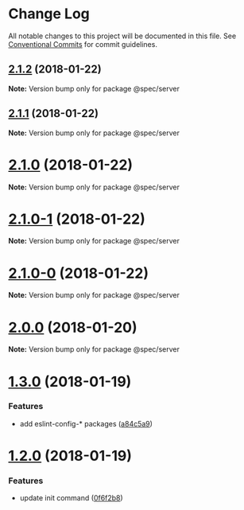 # Change Log

All notable changes to this project will be documented in this file.
See [Conventional Commits](https://conventionalcommits.org) for commit guidelines.

<a name="2.1.2"></a>
## [2.1.2](https://github.com/joshblack/spec/tree/master/packages/spec-server/compare/v2.1.1...v2.1.2) (2018-01-22)




**Note:** Version bump only for package @spec/server

<a name="2.1.1"></a>
## [2.1.1](https://github.com/joshblack/spec/tree/master/packages/spec-server/compare/v2.1.0...v2.1.1) (2018-01-22)




**Note:** Version bump only for package @spec/server

<a name="2.1.0"></a>
# [2.1.0](https://github.com/joshblack/spec/tree/master/packages/spec-server/compare/v2.1.0-1...v2.1.0) (2018-01-22)




**Note:** Version bump only for package @spec/server

<a name="2.1.0-1"></a>
# [2.1.0-1](https://github.com/joshblack/spec/tree/master/packages/spec-server/compare/v2.1.0-0...v2.1.0-1) (2018-01-22)




**Note:** Version bump only for package @spec/server

<a name="2.1.0-0"></a>
# [2.1.0-0](https://github.com/joshblack/spec/tree/master/packages/spec-server/compare/v2.0.0...v2.1.0-0) (2018-01-22)




**Note:** Version bump only for package @spec/server

<a name="2.0.0"></a>
# [2.0.0](https://github.com/joshblack/spec/tree/master/packages/spec-server/compare/v1.3.1...v2.0.0) (2018-01-20)




**Note:** Version bump only for package @spec/server

<a name="1.3.0"></a>
# [1.3.0](https://github.com/joshblack/spec/tree/master/packages/spec-server/compare/v1.2.0...v1.3.0) (2018-01-19)


### Features

* add eslint-config-* packages ([a84c5a9](https://github.com/joshblack/spec/tree/master/packages/spec-server/commit/a84c5a9))




<a name="1.2.0"></a>
# [1.2.0](https://github.com/joshblack/spec/tree/master/packages/spec-server/compare/v1.1.6...v1.2.0) (2018-01-19)


### Features

* update init command ([0f6f2b8](https://github.com/joshblack/spec/tree/master/packages/spec-server/commit/0f6f2b8))
